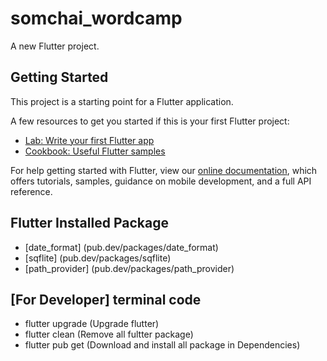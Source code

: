 # somchai_wordcamp

A new Flutter project.

## Getting Started

This project is a starting point for a Flutter application.

A few resources to get you started if this is your first Flutter project:

- [Lab: Write your first Flutter app](https://flutter.dev/docs/get-started/codelab)
- [Cookbook: Useful Flutter samples](https://flutter.dev/docs/cookbook)

For help getting started with Flutter, view our
[online documentation](https://flutter.dev/docs), which offers tutorials,
samples, guidance on mobile development, and a full API reference.

## Flutter Installed Package
- [date_format] (pub.dev/packages/date_format)
- [sqflite] (pub.dev/packages/sqflite)
- [path_provider] (pub.dev/packages/path_provider)

## [For Developer] terminal code
- flutter upgrade (Upgrade flutter)
- flutter clean (Remove all fultter package)
- flutter pub get (Download and install all package in Dependencies)
